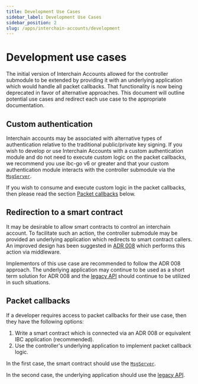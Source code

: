 ```yaml
---
title: Development Use Cases
sidebar_label: Development Use Cases
sidebar_position: 2
slug: /apps/interchain-accounts/development
---
```



# Development use cases

The initial version of Interchain Accounts allowed for the controller submodule to be extended by providing it with an underlying application which would handle all packet callbacks.
That functionality is now being deprecated in favor of alternative approaches. 
This document will outline potential use cases and redirect each use case to the appropriate documentation. 

## Custom authentication 

Interchain accounts may be associated with alternative types of authentication relative to the traditional public/private key signing. 
If you wish to develop or use Interchain Accounts with a custom authentication module and do not need to execute custom logic on the packet callbacks, we recommend you use ibc-go v6 or greater and that your custom authentication module interacts with the controller submodule via the [`MsgServer`](05-messages.md).

If you wish to consume and execute custom logic in the packet callbacks, then please read the section [Packet callbacks](#packet-callbacks) below.

## Redirection to a smart contract

It may be desirable to allow smart contracts to control an interchain account.
To facilitate such an action, the controller submodule may be provided an underlying application which redirects to smart contract callers. 
An improved design has been suggested in [ADR 008](https://github.com/cosmos/ibc-go/pull/1976) which performs this action via middleware. 

Implementors of this use case are recommended to follow the ADR 008 approach.
The underlying application may continue to be used as a short term solution for ADR 008 and the [legacy API](03-auth-modules.md#registerinterchainaccount) should continue to be utilized in such situations. 

## Packet callbacks

If a developer requires access to packet callbacks for their use case, then they have the following options:

1. Write a smart contract which is connected via an ADR 008 or equivalent IBC application (recommended).
2. Use the controller's underlying application to implement packet callback logic.

In the first case, the smart contract should use the [`MsgServer`](05-messages.md).

In the second case, the underlying application should use the [legacy API](09-legacy/03-keeper-api.md).
